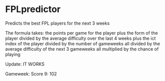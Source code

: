 # FPLpredictor
Predicts the best FPL players for the next 3 weeks

The formula takes:
  the points per game for the player
  plus
  the form of the player divided by the average difficulty over the last 4 weeks
  plus
  the ict index of the player divided by the number of gameweeks
  all divided by
  the average difficulty of the next 3 gameweeks
  all multiplied by the chance of playing

Update: IT WORKS

Gameweek: Score
9: 102
